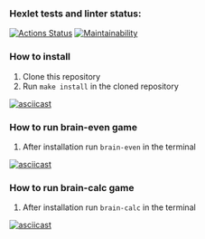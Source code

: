### Hexlet tests and linter status:
[![Actions Status](https://github.com/Paspr/frontend-project-44/workflows/hexlet-check/badge.svg)](https://github.com/Paspr/frontend-project-44/actions)
[![Maintainability](https://api.codeclimate.com/v1/badges/e3a248f767d87559cd86/maintainability)](https://codeclimate.com/github/Paspr/frontend-project-44/maintainability)

### How to install  
1. Clone this repository
2. Run `make install` in the cloned repository  

[![asciicast](https://asciinema.org/a/NBCrZHTf4DJIRLW2clpkJPInB.svg)](https://asciinema.org/a/NBCrZHTf4DJIRLW2clpkJPInB)

### How to run brain-even game  

1. After installation run `brain-even` in the terminal  

[![asciicast](https://asciinema.org/a/KK4iuX68K3XdxrUzPD19FRK3H.svg)](https://asciinema.org/a/KK4iuX68K3XdxrUzPD19FRK3H)

### How to run brain-calc game  

1. After installation run `brain-calc` in the terminal  

[![asciicast](https://asciinema.org/a/71wD0ALIIvmnq55HrkriCAubB.svg)](https://asciinema.org/a/71wD0ALIIvmnq55HrkriCAubB)